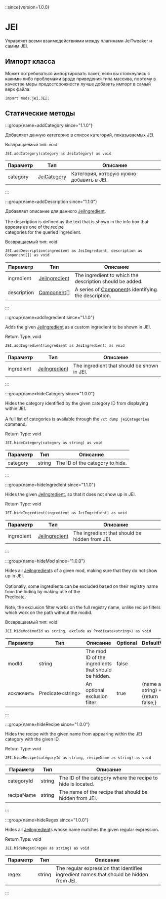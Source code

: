 ::since{version=1.0.0}
# JEI

Управляет всеми взаимодействиями между плагинами JeiTweaker и самим JEI.

## Импорт класса

Может потребоваться импортировать пакет, если вы столкнулись с какими-либо проблемами вроде приведения типа массива, поэтому в качестве меры предосторожности лучше добавить импорт в самый верх файла:
```zenscript
import mods.jei.JEI;
```


## Статические методы

:::group{name=addCategory since="1.1.0"}

Добавляет данную категорию в список категорий, показываемых JEI.

Возвращаемый тип: void

```zenscript
JEI.addCategory(category as JeiCategory) as void
```

| Параметр | Тип                                                      | Описание                                 |
| -------- | -------------------------------------------------------- | ---------------------------------------- |
| category | [JeiCategory](/mods/JEITweaker/API/Category/JeiCategory) | Категория, которую нужно добавить в JEI. |


:::

:::group{name=addDescription since="1.1.0"}

Добавляет описание для данного [JeiIngredient](/mods/JEITweaker/API/Component/JeiIngredient). <br />  <br />  The description is defined as the text that is shown in the info box that appears as one of the recipe <br />  categories for the queried ingredient.

Возвращаемый тип: void

```zenscript
JEI.addDescription(ingredient as JeiIngredient, description as Component[]) as void
```

| Параметр    | Тип                                                           | Описание                                                                           |
| ----------- | ------------------------------------------------------------- | ---------------------------------------------------------------------------------- |
| ingredient  | [JeiIngredient](/mods/JEITweaker/API/Component/JeiIngredient) | The ingredient to which the description should be added.                           |
| description | [Component](/vanilla/api/text/Component)[]                    | A series of [Component](/vanilla/api/text/Component)s identifying the description. |


:::

:::group{name=addIngredient since="1.1.0"}

Adds the given [JeiIngredient](/mods/JEITweaker/API/Component/JeiIngredient) as a custom ingredient to be shown in JEI.

Return Type: void

```zenscript
JEI.addIngredient(ingredient as JeiIngredient) as void
```

| Параметр   | Тип                                                           | Описание                                    |
| ---------- | ------------------------------------------------------------- | ------------------------------------------- |
| ingredient | [JeiIngredient](/mods/JEITweaker/API/Component/JeiIngredient) | The ingredient that should be shown in JEI. |


:::

:::group{name=hideCategory since="1.0.0"}

Hides the category identified by the given category ID from displaying within JEI. <br />  <br />  A full list of categories is available through the `/ct dump jeiCategories` command.

Return Type: void

```zenscript
JEI.hideCategory(category as string) as void
```

| Параметр | Тип    | Описание                        |
| -------- | ------ | ------------------------------- |
| category | string | The ID of the category to hide. |


:::

:::group{name=hideIngredient since="1.1.0"}

Hides the given [JeiIngredient](/mods/JEITweaker/API/Component/JeiIngredient), so that it does not show up in JEI.

Return Type: void

```zenscript
JEI.hideIngredient(ingredient as JeiIngredient) as void
```

| Параметр   | Тип                                                           | Описание                                       |
| ---------- | ------------------------------------------------------------- | ---------------------------------------------- |
| ingredient | [JeiIngredient](/mods/JEITweaker/API/Component/JeiIngredient) | The ingredient that should be hidden from JEI. |


:::

:::group{name=hideMod since="1.0.0"}

Hides all [JeiIngredient](/mods/JEITweaker/API/Component/JeiIngredient)s of a given mod, making sure that they do not show up in JEI. <br />  <br />  Optionally, some ingredients can be excluded based on their registry name from the hiding by making use of the <br />  Predicate<String>. <br />  <br />  Note, the exclusion filter works on the full registry name, unlike recipe filters which work on the path without the modid.

Возвращаемый тип: void

```zenscript
JEI.hideMod(modId as string, exclude as Predicate<string>) as void
```

| Параметр  | Тип                                 | Описание                                             | Optional | DefaultValue                        |
| --------- | ----------------------------------- | ---------------------------------------------------- | -------- | ----------------------------------- |
| modId     | string                              | The mod ID of the ingredients that should be hidden. | false    |                                     |
| исключить | Predicate&lt;string&gt; | An optional exclusion filter.                        | true     | (name as string) => {return false;} |


:::

:::group{name=hideRecipe since="1.0.0"}

Hides the recipe with the given name from appearing within the JEI category with the given ID.

Return Type: void

```zenscript
JEI.hideRecipe(categoryId as string, recipeName as string) as void
```

| Параметр   | Тип    | Описание                                                    |
| ---------- | ------ | ----------------------------------------------------------- |
| categoryId | string | The ID of the category where the recipe to hide is located. |
| recipeName | string | The name of the recipe that should be hidden from JEI.      |


:::

:::group{name=hideRegex since="1.0.0"}

Hides all [JeiIngredient](/mods/JEITweaker/API/Component/JeiIngredient)s whose name matches the given regular expression.

Return Type: void

```zenscript
JEI.hideRegex(regex as string) as void
```

| Параметр | Тип    | Описание                                                                                |
| -------- | ------ | --------------------------------------------------------------------------------------- |
| regex    | string | The regular expression that identifies ingredient names that should be hidden from JEI. |


:::

